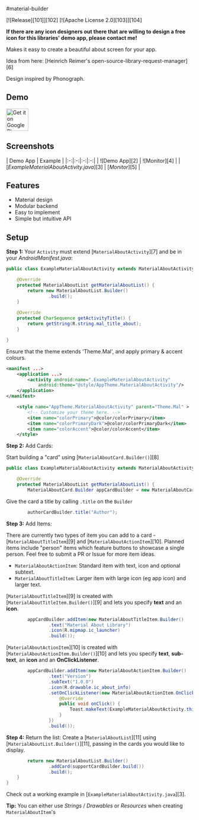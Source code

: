 #material-builder

[![Release][101]][102]
[![Apache License 2.0][103]][104]

**If there are any icon designers out there that are willing to design a free icon for this libraries' demo app, please contact me!**

Makes it easy to create a beautiful about screen for your app.

Idea from here: [Heinrich Reimer's open-source-library-request-manager][6]

Design inspired by Phonograph.

Demo
--------
<a href='https://play.google.com/store/apps/details?id=com.danielstone.materialaboutlibrarydemo&pcampaignid=MKT-Other-global-all-co-prtnr-py-PartBadge-Mar2515-1'><img alt='Get it on Google Play' src='https://play.google.com/intl/en_gb/badges/images/generic/en_badge_web_generic.png' height="60" /></a>

Screenshots
--------

| Demo App | Example |
|:-:|:-:|:-:|:-:|
| ![Demo App][2] | ![Monitor][4] |
| [_ExampleMaterialAboutActivity.java_][3] | [_Monitor_][5] | 

Features
--------

* Material design
* Modular backend
* Easy to implement
* Simple but intuitive API




Setup
-----

**Step 1:** Your `Activity` must extend [`MaterialAboutActivity`][7] and be in your *AndroidManifest.java*:
```java
public class ExampleMaterialAboutActivity extends MaterialAboutActivity {

    @Override
    protected MaterialAboutList getMaterialAboutList() {
        return new MaterialAboutList.Builder()
                .build();
    }
    
    @Override
    protected CharSequence getActivityTitle() {
        return getString(R.string.mal_title_about);
    }

}
```
Ensure that the theme extends 'Theme.Mal', and apply primary & accent colours.
```xml
<manifest ...>
    <application ...>
        <activity android:name=".ExampleMaterialAboutActivity"
            android:theme="@style/AppTheme.MaterialAboutActivity"/>
    </application>
</manifest>
```
```xml
    <style name="AppTheme.MaterialAboutActivity" parent="Theme.Mal" >
        <!-- Customize your theme here. -->
        <item name="colorPrimary">@color/colorPrimary</item>
        <item name="colorPrimaryDark">@color/colorPrimaryDark</item>
        <item name="colorAccent">@color/colorAccent</item>
    </style>
```

**Step 2:** Add Cards:

Start building a "card" using [`MaterialAboutCard.Builder()`][8]
```java
public class ExampleMaterialAboutActivity extends MaterialAboutActivity {

    @Override
    protected MaterialAboutList getMaterialAboutList() {
        MaterialAboutCard.Builder appCardBuilder = new MaterialAboutCard.Builder();
```
Give the card a title by calling `.title` on the `Builder`
```java
        authorCardBuilder.title("Author");
```

**Step 3:** Add Items:

There are currently two types of item you can add to a card - [`MaterialAboutTitleItem`][9] and [`MaterialAboutActionItem`][10]. Planned items include "person" items which feature buttons to showcase a single person. Feel free to submit a PR or Issue for more item ideas.

- `MaterialAboutActionItem`: Standard item with text, icon and optional subtext.
- `MaterialAboutTitleItem`: Larger item with large icon (eg app icon) and larger text.


[`MaterialAboutTitleItem`][9] is created with [`MaterialAboutTitleItem.Builder()`][9] and lets you specify **text** and an **icon**.
```java
        appCardBuilder.addItem(new MaterialAboutTitleItem.Builder()
                .text("Material About Library")
                .icon(R.mipmap.ic_launcher)
                .build());
```
[`MaterialAboutActionItem`][10] is created with [`MaterialAboutActionItem.Builder()`][10] and lets you specify **text**, **sub-text**, an **icon** and an **OnClickListener**.
```java
        appCardBuilder.addItem(new MaterialAboutActionItem.Builder()
                .text("Version")
                .subText("1.0.0")
                .icon(R.drawable.ic_about_info)
                .setOnClickListener(new MaterialAboutActionItem.OnClickListener() {
                    @Override
                    public void onClick() {
                        Toast.makeText(ExampleMaterialAboutActivity.this, "Version Tapped", Toast.LENGTH_SHORT).show();
                    }
                })
                .build());
```
**Step 4:** Return the list:
Create a [`MaterialAboutList`][11] using [`MaterialAboutList.Builder()`][11], passing in the cards you would like to display.
```java
        return new MaterialAboutList.Builder()
                .addCard(supportCardBuilder.build())
                .build();
    }
}
```

Check out a working example in [`ExampleMaterialAboutActivity.java`][3].

**Tip:** You can either use *Strings* / *Drawables* or *Resources* when creating `MaterialAboutItem`'s

